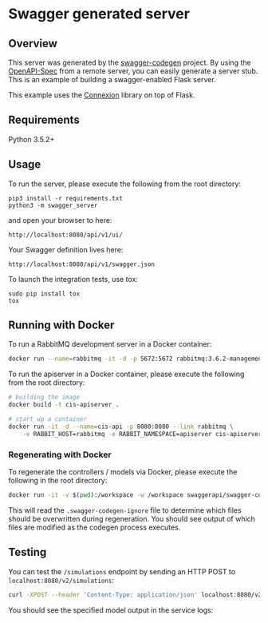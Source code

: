 # Swagger generated server

## Overview
This server was generated by the [swagger-codegen](https://github.com/swagger-api/swagger-codegen) project. By using the
[OpenAPI-Spec](https://github.com/swagger-api/swagger-core/wiki) from a remote server, you can easily generate a server stub.  This
is an example of building a swagger-enabled Flask server.

This example uses the [Connexion](https://github.com/zalando/connexion) library on top of Flask.

## Requirements
Python 3.5.2+

## Usage
To run the server, please execute the following from the root directory:

```
pip3 install -r requirements.txt
python3 -m swagger_server
```

and open your browser to here:

```
http://localhost:8080/api/v1/ui/
```

Your Swagger definition lives here:

```
http://localhost:8080/api/v1/swagger.json
```

To launch the integration tests, use tox:
```
sudo pip install tox
tox
```

## Running with Docker

To run a RabbitMQ development server in a Docker container:
```bash
docker run --name=rabbitmq -it -d -p 5672:5672 rabbitmq:3.6.2-management
```

To run the apiserver in a Docker container, please execute the following from the root directory:
```bash
# building the image
docker build -t cis-apiserver .

# start up a container
docker run -it -d --name=cis-api -p 8080:8080 --link rabbitmq \
    -e RABBIT_HOST=rabbitmq -e RABBIT_NAMESPACE=apiserver cis-apiserver
```

### Regenerating with Docker

To regenerate the controllers / models via Docker, please execute the following in the root directory:
```bash
docker run -it -v $(pwd):/workspace -w /workspace swaggerapi/swagger-codegen-cli generate -i ./swagger_server/swagger/swagger.yaml -l python-flask -o .
```

This will read the `.swagger-codegen-ignore` file to determine which files should
be overwritten during regeneration. You should see output of which files are
modified as the codegen process executes.

## Testing

You can test the `/simulations` endpoint by sending an HTTP POST to `localhost:8080/v2/simulations`:
```bash
curl -XPOST --header 'Content-Type: application/json' localhost:8080/v2/simulations -d '{"models":["example:hello_cpp"]}'
```

You should see the specified model output in the service logs:
```

```